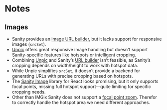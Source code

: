 # Notes

## Images

- Sanity provides an [image URL builder](https://www.sanity.io/docs/presenting-images#mY9Be3Ph), but it lacks support for responsive images (`srcSet`).
- [Unpic](https://unpic.pics/) offers great responsive image handling but doesn't support Sanity-specific features like hotspots or intelligent cropping.
- Combining [Unpic](https://unpic.pics/) and Sanity’s [URL builder](https://www.sanity.io/docs/presenting-images#mY9Be3Ph) isn’t feasible, as Sanity’s cropping depends on width/height to work with hotspot data.
- While Unpic simplifies `srcSet`, it doesn’t provide a backend for generating URLs with precise cropping based on hotspots.
- The [Sanity Image](https://github.com/coreyward/sanity-image) library for React looks promising, but it only supports focal points, missing full hotspot support—quite limiting for specific cropping needs.
- Other than IMGix Sanity does not support a [focal point zoom](https://docs.imgix.com/apis/rendering/focal-point-crop/focal-point-zoom). Therefor to correctly handle the hotspot area we need different approaches.
